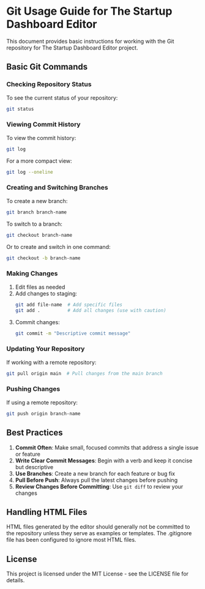 # Git Usage Guide for The Startup Dashboard Editor

This document provides basic instructions for working with the Git repository for The Startup Dashboard Editor project.

## Basic Git Commands

### Checking Repository Status

To see the current status of your repository:

```bash
git status
```

### Viewing Commit History

To view the commit history:

```bash
git log
```

For a more compact view:

```bash
git log --oneline
```

### Creating and Switching Branches

To create a new branch:

```bash
git branch branch-name
```

To switch to a branch:

```bash
git checkout branch-name
```

Or to create and switch in one command:

```bash
git checkout -b branch-name
```

### Making Changes

1. Edit files as needed
2. Add changes to staging:
   ```bash
   git add file-name  # Add specific files
   git add .          # Add all changes (use with caution)
   ```
3. Commit changes:
   ```bash
   git commit -m "Descriptive commit message"
   ```

### Updating Your Repository

If working with a remote repository:

```bash
git pull origin main  # Pull changes from the main branch
```

### Pushing Changes

If using a remote repository:

```bash
git push origin branch-name
```

## Best Practices

1. **Commit Often**: Make small, focused commits that address a single issue or feature
2. **Write Clear Commit Messages**: Begin with a verb and keep it concise but descriptive
3. **Use Branches**: Create a new branch for each feature or bug fix
4. **Pull Before Push**: Always pull the latest changes before pushing
5. **Review Changes Before Committing**: Use `git diff` to review your changes

## Handling HTML Files

HTML files generated by the editor should generally not be committed to the repository unless they serve as examples or templates. The .gitignore file has been configured to ignore most HTML files.

## License

This project is licensed under the MIT License - see the LICENSE file for details.

